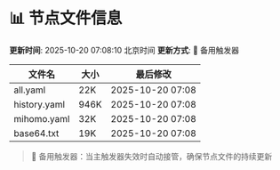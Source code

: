 # 📊 节点文件信息

**更新时间**: 2025-10-20 07:08:10 北京时间
**更新方式**: 🔄 备用触发器

| 文件名 | 大小 | 最后修改 |
|--------|------|----------|
| all.yaml | 22K | 2025-10-20 07:08 |
| history.yaml | 946K | 2025-10-20 07:08 |
| mihomo.yaml | 32K | 2025-10-20 07:08 |
| base64.txt | 19K | 2025-10-20 07:08 |

> 🔄 备用触发器：当主触发器失效时自动接管，确保节点文件的持续更新
